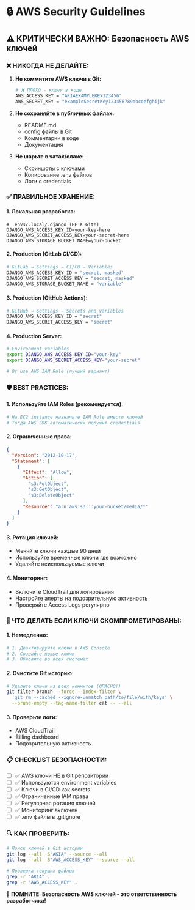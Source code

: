 # 🔒 AWS Security Guidelines

## ⚠️ **КРИТИЧЕСКИ ВАЖНО: Безопасность AWS ключей**

### **❌ НИКОГДА НЕ ДЕЛАЙТЕ:**

1. **Не коммитите AWS ключи в Git:**
   ```bash
   # ❌ ПЛОХО - ключи в коде
   AWS_ACCESS_KEY = "AKIAEXAMPLEKEY123456"
   AWS_SECRET_KEY = "exampleSecretKey123456789abcdefghijk"
   ```

2. **Не сохраняйте в публичных файлах:**
   - README.md
   - config файлы в Git
   - Комментарии в коде
   - Документация

3. **Не шарьте в чатах/слаке:**
   - Скриншоты с ключами
   - Копирование .env файлов
   - Логи с credentials

### **✅ ПРАВИЛЬНОЕ ХРАНЕНИЕ:**

#### **1. Локальная разработка:**
```env
# .envs/.local/.django (НЕ в Git!)
DJANGO_AWS_ACCESS_KEY_ID=your-key-here
DJANGO_AWS_SECRET_ACCESS_KEY=your-secret-here
DJANGO_AWS_STORAGE_BUCKET_NAME=your-bucket
```

#### **2. Production (GitLab CI/CD):**
```bash
# GitLab → Settings → CI/CD → Variables
DJANGO_AWS_ACCESS_KEY_ID = "secret, masked"
DJANGO_AWS_SECRET_ACCESS_KEY = "secret, masked"
DJANGO_AWS_STORAGE_BUCKET_NAME = "variable"
```

#### **3. Production (GitHub Actions):**
```bash
# GitHub → Settings → Secrets and variables
DJANGO_AWS_ACCESS_KEY_ID = "secret"
DJANGO_AWS_SECRET_ACCESS_KEY = "secret"
```

#### **4. Production Server:**
```bash
# Environment variables
export DJANGO_AWS_ACCESS_KEY_ID="your-key"
export DJANGO_AWS_SECRET_ACCESS_KEY="your-secret"

# Or use AWS IAM Role (лучший вариант)
```

### **🛡️ BEST PRACTICES:**

#### **1. Используйте IAM Roles (рекомендуется):**
```bash
# На EC2 instance назначьте IAM Role вместо ключей
# Тогда AWS SDK автоматически получит credentials
```

#### **2. Ограниченные права:**
```json
{
  "Version": "2012-10-17",
  "Statement": [
    {
      "Effect": "Allow",
      "Action": [
        "s3:PutObject",
        "s3:GetObject",
        "s3:DeleteObject"
      ],
      "Resource": "arn:aws:s3:::your-bucket/media/*"
    }
  ]
}
```

#### **3. Ротация ключей:**
- Меняйте ключи каждые 90 дней
- Используйте временные ключи где возможно
- Удаляйте неиспользуемые ключи

#### **4. Мониторинг:**
- Включите CloudTrail для логирования
- Настройте алерты на подозрительную активность
- Проверяйте Access Logs регулярно

### **🚨 ЧТО ДЕЛАТЬ ЕСЛИ КЛЮЧИ СКОМПРОМЕТИРОВАНЫ:**

#### **1. Немедленно:**
```bash
# 1. Деактивируйте ключи в AWS Console
# 2. Создайте новые ключи
# 3. Обновите во всех системах
```

#### **2. Очистите Git историю:**
```bash
# Удалите ключи из всех коммитов (ОПАСНО!)
git filter-branch --force --index-filter \
  'git rm --cached --ignore-unmatch path/to/file/with/keys' \
  --prune-empty --tag-name-filter cat -- --all
```

#### **3. Проверьте логи:**
- AWS CloudTrail
- Billing dashboard
- Подозрительную активность

### **📋 CHECKLIST БЕЗОПАСНОСТИ:**

- [ ] ✅ AWS ключи НЕ в Git репозитории
- [ ] ✅ Используются environment variables
- [ ] ✅ Ключи в CI/CD как secrets
- [ ] ✅ Ограниченные IAM права
- [ ] ✅ Регулярная ротация ключей
- [ ] ✅ Мониторинг включен
- [ ] ✅ .env файлы в .gitignore

### **🔍 КАК ПРОВЕРИТЬ:**

```bash
# Поиск ключей в Git истории
git log --all -S"AKIA" --source --all
git log --all -S"AWS_ACCESS_KEY" --source --all

# Проверка текущих файлов
grep -r "AKIA" .
grep -r "AWS_ACCESS_KEY" .
```

**🎯 ПОМНИТЕ: Безопасность AWS ключей - это ответственность разработчика!**
